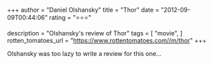 +++
author = "Daniel Olshansky"
title = "Thor"
date = "2012-09-09T00:44:06"
rating = "⭐⭐⭐"

description = "Olshansky's review of Thor"
tags = [
    "movie",
]
rotten_tomatoes_url = "https://www.rottentomatoes.com//m/thor"
+++

Olshansky was too lazy to write a review for this one...
